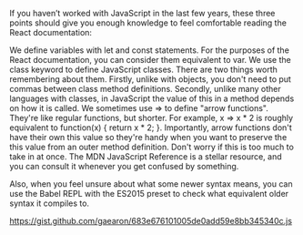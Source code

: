 If you haven’t worked with JavaScript in the last few years, these three points should give you enough knowledge to feel comfortable reading the React documentation:

We define variables with let and const statements. For the purposes of the React documentation, you can consider them equivalent to var.
We use the class keyword to define JavaScript classes. There are two things worth remembering about them. Firstly, unlike with objects, you don't need to put commas between class method definitions. Secondly, unlike many other languages with classes, in JavaScript the value of this in a method depends on how it is called.
We sometimes use => to define "arrow functions". They're like regular functions, but shorter. For example, x => x * 2 is roughly equivalent to function(x) { return x * 2; }. Importantly, arrow functions don't have their own this value so they're handy when you want to preserve the this value from an outer method definition.
Don't worry if this is too much to take in at once. The MDN JavaScript Reference is a stellar resource, and you can consult it whenever you get confused by something.

Also, when you feel unsure about what some newer syntax means, you can use the Babel REPL with the ES2015 preset to check what equivalent older syntax it compiles to.

https://gist.github.com/gaearon/683e676101005de0add59e8bb345340c.js